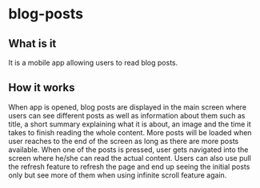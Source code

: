 # blog-posts

## What is it 
It is a mobile app allowing users to read blog posts. 

## How it works 
When app is opened, blog posts are displayed in the main screen where users can see different posts as well as information about them such as title, a short summary explaining what it is about, an image and the time it takes to finish reading the whole content. More posts will be loaded when user reaches to the end of the screen as long as there are more posts available. When one of the posts is pressed, user gets navigated into the screen where he/she can read the actual content. Users can also use pull the refresh feature to refresh the page and end up seeing the initial posts only but see more of them when using infinite scroll feature again. 
